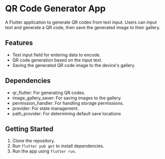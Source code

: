 # QR Code Generator App

A Flutter application to generate QR codes from text input. Users can input text and generate a QR code, then save the generated image to their gallery.

## Features

-   Text input field for entering data to encode.
-   QR code generation based on the input text.
-   Saving the generated QR code image to the device's gallery.

## Dependencies

-   qr_flutter: For generating QR codes.
-   image_gallery_saver: For saving images to the gallery.
-   permission_handler: For handling storage permissions.
-   provider: For state management.
-   path_provider: For determining default save locations

## Getting Started

1.  Clone the repository.
2.  Run `flutter pub get` to install dependencies.
3.  Run the app using `flutter run`.
